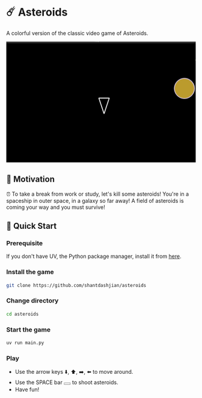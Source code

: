 # ☄️ Asteroids

A colorful version of the classic video game of Asteroids.

![demo](assets/demo.png)

## 🤔 Motivation
⏰ To take a break from work or study, let's kill some asteroids! You're in a spaceship in outer space, in a galaxy so far away! A field of asteroids is coming your way and you must survive!

## 🚀 Quick Start

### Prerequisite
If you don't have UV, the Python package manager, install it from [here](https://github.com/astral-sh/uv).

### Install the game
```bash
git clone https://github.com/shantdashjian/asteroids
```

### Change directory
```bash
cd asteroids
```

### Start the game
```bash
uv run main.py
```

### Play
- Use the arrow keys ⬇️, ⬆️, ➡️, ⬅️ to move around.
- Use the SPACE bar 𓈙 to shoot asteroids.
- Have fun!

